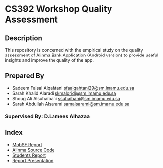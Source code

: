 # CS392 Workshop Quality Assessment
## Description
This repository is concerned with the empirical study on the quality assessment of [Alinma Bank]( https://www.alinma.com/wps/portal/alinma) 
Application (Android version) to provide useful insights and improve the quality of the app.

## Prepared By 
- Sadeem Faisal Alqahtani    sfaalqahtani29@sm.imamu.edu.sa
- Sarah Khalid Alaradi       skmaloridi@sm.imamu.edu.sa
- Shoug Ali Alsuhaibani      ssuhaibani@sm.imamu.edu.sa
- Sarah Abdullah Alsarami    samalsarami@sm.imamu.edu.sa
### Supervised By: D.Lamees Alhazaa

## Index 
- [MobSF Report](https://github.com/alsuhaibanishoug/CS392Workshop/blob/main/Report%20Files/Alinma%20Bank%20Analysis%20Report%20%20copy.pdf)
- [Alinma Source Code](https://github.com/alsuhaibanishoug/CS392Workshop/blob/eed5f9bdcf3712ab2ed1f5a509cb42cdfb267181/AlinmaSourceCode.zip)
- [Students Report](https://github.com/alsuhaibanishoug/CS392Workshop/blob/eed5f9bdcf3712ab2ed1f5a509cb42cdfb267181/Report%20Files/Alinma%20Bank%20Analysis%20Report%20%20copy.pdf)
- [Report Presentation](https://github.com/alsuhaibanishoug/CS392Workshop/blob/eed5f9bdcf3712ab2ed1f5a509cb42cdfb267181/Report%20Files/CS392Workshop%20ReportPrescription.pdf) 
